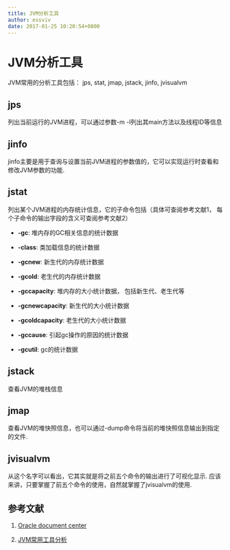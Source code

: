 ```yaml
---
title: JVM分析工具
author: essviv
date: 2017-01-25 10:20:54+0800
---
```


# JVM分析工具

JVM常用的分析工具包括： jps, stat, jmap, jstack, jinfo, jvisualvm

## jps

列出当前运行的JVM进程，可以通过参数-m -l列出其main方法以及线程ID等信息

## jinfo

jinfo主要是用于查询与设置当前JVM进程的参数值的，它可以实现运行时查看和修改JVM参数的功能.

## jstat

列出某个JVM进程的内存统计信息，它的子命令包括（具体可查阅参考文献1， 每个子命令的输出字段的含义可查阅参考文献2）

* **-gc**: 堆内存的GC相关信息的统计数据

* **-class**: 类加载信息的统计数据

* **-gcnew**: 新生代的内存统计数据

* **-gcold**: 老生代的内存统计数据

* **-gccapacity**:  堆内存的大小统计数据， 包括新生代、老生代等

* **-gcnewcapacity**:  新生代的大小统计数据

* **-gcoldcapacity**: 老生代的大小统计数据

* **-gccause**: 引起gc操作的原因的统计数据

* **-gcutil**: gc的统计数据

## jstack

查看JVM的堆栈信息

## jmap

查看JVM的堆快照信息，也可以通过-dump命令将当前的堆快照信息输出到指定的文件.

## jvisualvm

从这个名字可以看出，它其实就是将之前五个命令的输出进行了可视化显示. 应该来讲，只要掌握了前五个命令的使用，自然就掌握了jvisualvm的使用.

## 参考文献

1. [Oracle document center](http://docs.oracle.com/javase/7/docs/technotes/tools/)

2. [JVM常用工具分析](http://nolinux.blog.51cto.com/4824967/1588716)

 